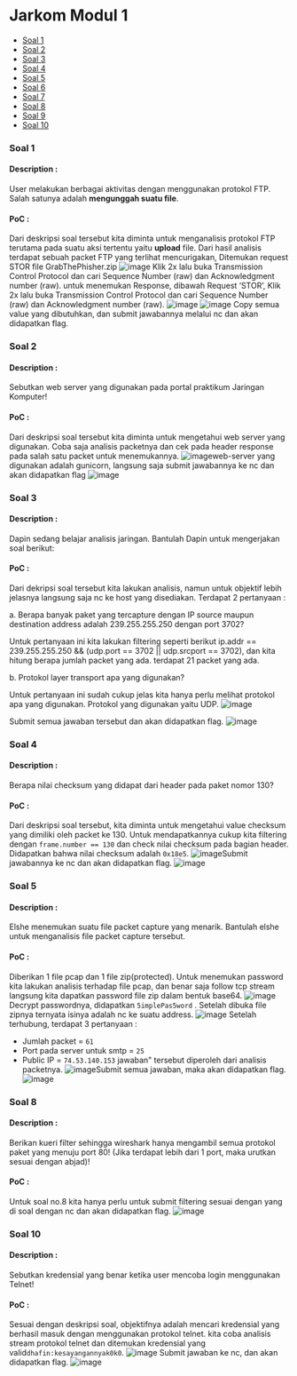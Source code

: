 # Jarkom Modul 1
- [Soal 1](#soal-1)
- [Soal 2](#soal-2)
- [Soal 3](#soal-3)
- [Soal 4](#soal-4)
- [Soal 5](#soal-5)
- [Soal 6](#soal-6)
- [Soal 7](#soal-7)
- [Soal 8](#soal-8)
- [Soal 9](#soal-9)
- [Soal 10](#soal-10)

### Soal 1
#### Description :
User melakukan berbagai aktivitas dengan menggunakan protokol FTP. Salah satunya adalah **mengunggah suatu file**.

#### PoC :
Dari deskripsi soal tersebut kita diminta untuk menganalisis protokol FTP terutama pada suatu aksi tertentu yaitu **upload** file. Dari hasil analisis terdapat sebuah packet FTP yang terlihat mencurigakan, Ditemukan request STOR file GrabThePhisher.zip
![image](https://github.com/RenDaemon/Jarkom-Modul-1-IT23-2023/assets/94961661/de046533-83c9-4c1f-a50b-a259ba272bb9)
Klik 2x lalu buka Transmission Control Protocol dan cari Sequence Number (raw) dan Acknowledgment number (raw).
untuk menemukan Response, dibawah Request ‘STOR’, Klik 2x lalu buka Transmission Control Protocol dan cari Sequence Number (raw) dan Acknowledgment number (raw).
![image](https://github.com/RenDaemon/Jarkom-Modul-1-IT23-2023/assets/94961661/eb47be6b-4bdf-4000-a24f-992c19a051e7)
![image](https://github.com/RenDaemon/Jarkom-Modul-1-IT23-2023/assets/94961661/3d715c19-ccc8-40c7-9640-f2f26432a8da)
Copy semua value yang dibutuhkan, dan submit jawabannya melalui nc dan akan didapatkan flag.

### Soal 2
#### Description :
Sebutkan web server yang digunakan pada portal praktikum Jaringan Komputer!

#### PoC :
Dari deskripsi soal tersebut kita diminta untuk mengetahui web server yang digunakan. Coba saja analisis packetnya dan cek pada header response pada salah satu packet untuk menemukannya.
![image](https://github.com/RenDaemon/Jarkom-Modul-1-IT23-2023/assets/94961661/19b38944-e43e-413a-a897-aae83304d0ad)web-server yang digunakan adalah gunicorn, langsung saja submit jawabannya ke nc dan akan didapatkan flag
![image](https://github.com/RenDaemon/Jarkom-Modul-1-IT23-2023/assets/94961661/3fcdb24a-17e0-4631-8fe4-e2522c91e6c5)

### Soal 3
#### Description :
Dapin sedang belajar analisis jaringan. Bantulah Dapin untuk mengerjakan soal berikut:

#### PoC :
Dari dekripsi soal tersebut kita lakukan analisis, namun untuk objektif lebih jelasnya langsung saja nc ke host yang disediakan.
Terdapat 2 pertanyaan : 

a. Berapa banyak paket yang tercapture dengan IP source maupun destination address adalah 239.255.255.250 dengan port 3702?

Untuk pertanyaan ini kita lakukan filtering seperti berikut
ip.addr == 239.255.255.250 && (udp.port == 3702 || udp.srcport == 3702), dan kita hitung berapa jumlah packet yang ada. terdapat 21 packet yang ada.

b. Protokol layer transport apa yang digunakan? 

Untuk pertanyaan ini sudah cukup jelas kita hanya perlu melihat protokol apa yang digunakan. Protokol yang digunakan yaitu UDP.
![image](https://github.com/RenDaemon/Jarkom-Modul-1-IT23-2023/assets/94961661/75af56c0-db90-4006-8409-be07b534c384)

Submit semua jawaban tersebut dan akan didapatkan flag.
![image](https://github.com/RenDaemon/Jarkom-Modul-1-IT23-2023/assets/94961661/bf085e3b-e282-429c-92b6-2f5eaf734dcc)

### Soal 4
#### Description :
Berapa nilai checksum yang didapat dari header pada paket nomor 130?

#### PoC :
Dari deskripsi soal tersebut, kita diminta untuk mengetahui value checksum yang dimiliki oleh packet ke 130. Untuk mendapatkannya cukup kita filtering dengan `frame.number == 130` dan check nilai checksum pada bagian header. Didapatkan bahwa nilai checksum adalah `0x18e5`.
![image](https://github.com/RenDaemon/Jarkom-Modul-1-IT23-2023/assets/94961661/f95ea355-abfd-4652-bd5b-733ef754a7f5)Submit jawabannya ke nc dan akan didapatkan flag.
![image](https://github.com/RenDaemon/Jarkom-Modul-1-IT23-2023/assets/94961661/7a035b63-d3bf-4e0d-801c-e85948f7b2a0)

### Soal 5
#### Description :
Elshe menemukan suatu file packet capture yang menarik. Bantulah elshe untuk menganalisis file packet capture tersebut.

#### PoC :
Diberikan 1 file pcap dan 1 file zip(protected). Untuk menemukan password kita lakukan analisis terhadap file pcap, dan benar saja follow tcp stream langsung kita dapatkan password file zip dalam bentuk base64.
![image](https://github.com/RenDaemon/Jarkom-Modul-1-IT23-2023/assets/94961661/32b70961-88a0-44bb-b39e-36a442b90574)
Decrypt passwordnya, didapatkan `5implePas5word` . Setelah dibuka file zipnya ternyata isinya adalah nc ke suatu address.
![image](https://github.com/RenDaemon/Jarkom-Modul-1-IT23-2023/assets/94961661/f5040542-0d5e-46ba-bcfe-a5406e4ff4d8)
Setelah terhubung, terdapat 3 pertanyaan :
- Jumlah packet = `61`
- Port pada server untuk smtp = `25`
- Public IP = `74.53.140.153`
jawaban" tersebut diperoleh dari analisis packetnya.
![image](https://github.com/RenDaemon/Jarkom-Modul-1-IT23-2023/assets/94961661/a75f5346-e535-4602-ba4f-d2277857f870)Submit semua jawaban, maka akan didapatkan flag.
![image](https://github.com/RenDaemon/Jarkom-Modul-1-IT23-2023/assets/94961661/b65b01a6-a85e-474f-af0d-2d7dfd49d601)

### Soal 8
#### Description :
Berikan kueri filter sehingga wireshark hanya mengambil semua protokol paket yang menuju port 80! (Jika terdapat lebih dari 1 port, maka urutkan sesuai dengan abjad)!

#### PoC :
Untuk soal no.8 kita hanya perlu untuk submit filtering sesuai dengan yang di soal dengan nc dan akan didapatkan flag.
![image](https://github.com/RenDaemon/Jarkom-Modul-1-IT23-2023/assets/94961661/16f56409-f4d5-4f7e-94e6-4d21dac0b987)

### Soal 10
#### Description :
Sebutkan kredensial yang benar ketika user mencoba login menggunakan Telnet!

#### PoC :
Sesuai dengan deskripsi soal, objektifnya adalah mencari kredensial yang berhasil masuk dengan menggunakan protokol telnet. kita coba analisis stream protokol telnet dan ditemukan kredensial yang valid`dhafin:kesayangannyak0k0`.
![image](https://github.com/RenDaemon/Jarkom-Modul-1-IT23-2023/assets/94961661/c30f72e7-f716-434c-aeb3-f7f2ff794d7d)
Submit jawaban ke nc, dan akan didapatkan flag.
![image](https://github.com/RenDaemon/Jarkom-Modul-1-IT23-2023/assets/94961661/67795f1e-6d8d-48d9-9e68-25c53a739003)




